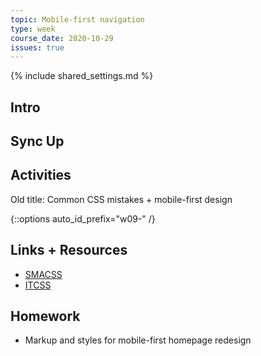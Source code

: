 ```yaml
---
topic: Mobile-first navigation
type: week
course_date: 2020-10-29
issues: true
---
```


{% include shared_settings.md %}

## Intro

## Sync Up

## Activities


Old title: Common CSS mistakes + mobile-first design

{::options auto_id_prefix="w09-" /}
## Links + Resources

- [SMACSS](https://smacss.com/)
- [ITCSS](https://www.xfive.co/blog/itcss-scalable-maintainable-css-architecture/)

## Homework

- Markup and styles for mobile-first homepage redesign
